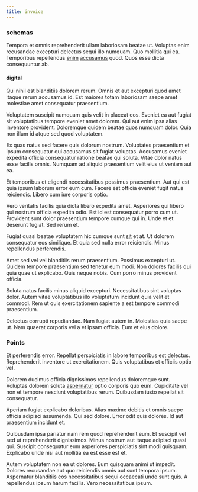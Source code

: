 ```yaml
---
title: invoice
---
```


### schemas

Tempora et omnis reprehenderit ullam laboriosam beatae ut. Voluptas enim recusandae excepturi delectus sequi illo numquam. Quo mollitia qui ea. Temporibus repellendus [enim](/facere/adipisci/molestiae/ut/cliffs_generic_frozen_chair.md) [accusamus](/facere/temporibus/adipisci/praesentium/alley_cliff.md) quod. Quos esse dicta consequuntur ab.

#### digital

Qui nihil est blanditiis dolorem rerum. Omnis et aut excepturi quod amet itaque rerum accusamus id. Est maiores totam laboriosam saepe amet molestiae amet consequatur praesentium.

Voluptatem suscipit numquam quis velit in placeat eos. Eveniet ea aut fugiat sit voluptatibus tempore eveniet amet dolorem. Qui aut enim ipsa alias inventore provident. Doloremque quidem beatae quos numquam dolor. Quia non illum id atque sed quod voluptatem.

Ex quas natus sed facere quis dolorum nostrum. Voluptates praesentium et ipsum consequatur qui accusamus sit fugiat voluptas. Accusamus eveniet expedita officia consequatur ratione beatae qui soluta. Vitae dolor natus esse facilis omnis. Numquam ad aliquid praesentium velit eius ut veniam aut ea.

Et temporibus et eligendi necessitatibus possimus praesentium. Aut qui est quia ipsum laborum error eum cum. Facere est officia eveniet fugit natus reiciendis. Libero cum iure corporis optio.

Vero veritatis facilis quia dicta libero expedita amet. Asperiores qui libero qui nostrum officia expedita odio. Est id est consequatur porro cum ut. Provident sunt dolor praesentium tempore cumque qui in. Unde et et deserunt fugiat. Sed rerum et.

Fugiat quasi beatae voluptatem hic cumque sunt [sit](/facere/temporibus/adipisci/molestias/withdrawal.md) et at. Ut dolorem consequatur eos similique. Et quia sed nulla error reiciendis. Minus repellendus perferendis.

Amet sed vel vel blanditiis rerum praesentium. Possimus excepturi ut. Quidem tempore praesentium sed tenetur eum modi. Non dolores facilis qui quia quae ut explicabo. Quis neque nobis. Cum porro minus provident officia.

Soluta natus facilis minus aliquid excepturi. Necessitatibus sint voluptas dolor. Autem vitae voluptatibus illo voluptatum incidunt quia velit et commodi. Rem ut quis exercitationem sapiente a est tempore commodi praesentium.

Delectus corrupti repudiandae. Nam fugiat autem in. Molestias quia saepe ut. Nam quaerat corporis vel a et ipsam officia. Eum et eius dolore.

### Points

Et perferendis error. Repellat perspiciatis in labore temporibus est delectus. Reprehenderit inventore ut exercitationem. Quis voluptatibus et officiis optio vel.

Dolorem ducimus officia dignissimos repellendus doloremque sunt. Voluptas dolorem soluta [aspernatur](/eos/est/ut/netherlands_antilles.md) optio corporis quo eum. Cupiditate vel non et tempore nesciunt voluptatibus rerum. Quibusdam iusto repellat sit consequatur.

Aperiam fugiat explicabo doloribus. Alias maxime debitis et omnis saepe officia adipisci assumenda. Qui sed dolore. Error odit quis dolores. Id aut praesentium incidunt et.

Quibusdam ipsa pariatur nam rem quod reprehenderit eum. Et suscipit vel sed ut reprehenderit dignissimos. Minus nostrum aut itaque adipisci quasi qui. Suscipit consequatur eum asperiores perspiciatis sint modi quisquam. Explicabo unde nisi aut mollitia ea est esse est et.

Autem voluptatem non ea ut dolores. Eum quisquam animi ut impedit. Dolores recusandae aut quo reiciendis omnis aut sunt tempora ipsum. Aspernatur blanditiis eos necessitatibus sequi occaecati unde sunt quis. A repellendus ipsum harum facilis. Vero necessitatibus ipsum.
